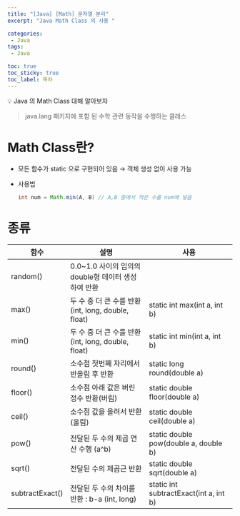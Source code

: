 ```yaml
---
title: "[Java] [Math] 문자열 분리"
excerpt: "Java Math Class 의 사용 "

categories:
 - Java
tags:
 - Java

toc: true
toc_sticky: true
toc_label: 목차
---
```

<aside>
💡 Java 의 Math Class 대해 알아보자
</aside>

> java.lang 패키지에 포함 된 수학 관련 동작을 수행하는 클래스


# Math Class란?

- 모든 함수가 static 으로 구현되어 있음 → 객체 생성 없이 사용 가능
- 사용법

    ```java
    int num = Math.min(A, B) // A,B 중에서 적은 수를 num에 넣음
    ```
# 종류

| 함수 | 설명 | 사용 |
| --- | --- | --- |
| random() | 0.0~1.0 사이의 임의의 double형 데이터 생성하여 반환 |  |
| max() | 두 수 중 더 큰 수를 반환 (int, long, double, float) | static int max(int a, int b) |
| min() | 두 수 중 더 큰 수를 반환 (int, long, double, float) | static int min(int a, int b) |
| round() | 소수점 첫번째 자리에서 반올림 후 반환 | static long round(double a) |
| floor() | 소수점 아래 값은 버린 정수 반환(버림) | static double floor(double a) |
| ceil() | 소수점 값을 올려서 반환 (올림) | static double ceil(double a) |
| pow() | 전달된 두 수의 제곱 연산 수행 (a^b) | static double pow(double a, double b) |
| sqrt() | 전달된 수의 제곱근 반환 | static double sqrt(double a) |
| subtractExact() | 전달된 두 수의 차이를 반환 : b-a (int, long) | static int subtractExact(int a, int b) |